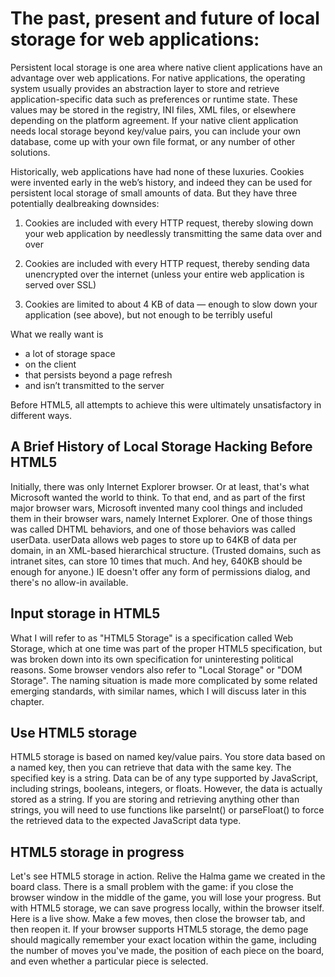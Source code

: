 # The past, present and future of local storage for web applications:

Persistent local storage is one area where native client applications have an advantage over web applications. For native applications, the operating system usually provides an abstraction layer to store and retrieve application-specific data such as preferences or runtime state. These values may be stored in the registry, INI files, XML files, or elsewhere depending on the platform agreement. If your native client application needs local storage beyond key/value pairs, you can include your own database, come up with your own file format, or any number of other solutions.

Historically, web applications have had none of these luxuries. Cookies were invented early in the web’s history, and indeed they can be used for persistent local storage of small amounts of data. But they have three potentially dealbreaking downsides:

1. Cookies are included with every HTTP request, thereby slowing down your web application by needlessly transmitting the same data over and over

2. Cookies are included with every HTTP request, thereby sending data unencrypted over the internet (unless your entire web application is served over SSL)

3. Cookies are limited to about 4 KB of data — enough to slow down your application (see above), but not enough to be terribly useful

What we really want is

* a lot of storage space
* on the client
* that persists beyond a page refresh
* and isn’t transmitted to the server

Before HTML5, all attempts to achieve this were ultimately unsatisfactory in different ways.

## A Brief History of Local Storage Hacking Before HTML5
Initially, there was only Internet Explorer browser. Or at least, that's what Microsoft wanted the world to think. To that end, and as part of the first major browser wars, Microsoft invented many cool things and included them in their browser wars, namely Internet Explorer. One of those things was called DHTML behaviors, and one of those behaviors was called userData. userData allows web pages to store up to 64KB of data per domain, in an XML-based hierarchical structure. (Trusted domains, such as intranet sites, can store 10 times that much. And hey, 640KB should be enough for anyone.) IE doesn't offer any form of permissions dialog, and there's no allow-in available.

## Input storage in HTML5
What I will refer to as "HTML5 Storage" is a specification called Web Storage, which at one time was part of the proper HTML5 specification, but was broken down into its own specification for uninteresting political reasons. Some browser vendors also refer to "Local Storage" or "DOM Storage". The naming situation is made more complicated by some related emerging standards, with similar names, which I will discuss later in this chapter.

## Use HTML5 storage
HTML5 storage is based on named key/value pairs. You store data based on a named key, then you can retrieve that data with the same key. The specified key is a string. Data can be of any type supported by JavaScript, including strings, booleans, integers, or floats. However, the data is actually stored as a string. If you are storing and retrieving anything other than strings, you will need to use functions like parseInt() or parseFloat() to force the retrieved data to the expected JavaScript data type.

## HTML5 storage in progress
Let's see HTML5 storage in action. Relive the Halma game we created in the board class. There is a small problem with the game: if you close the browser window in the middle of the game, you will lose your progress. But with HTML5 storage, we can save progress locally, within the browser itself. Here is a live show. Make a few moves, then close the browser tab, and then reopen it. If your browser supports HTML5 storage, the demo page should magically remember your exact location within the game, including the number of moves you've made, the position of each piece on the board, and even whether a particular piece is selected.